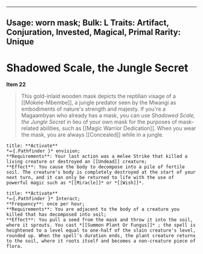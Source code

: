 
---
Usage: worn mask;
Bulk: L
Traits: Artifact, Conjuration, Invested, Magical, Primal
Rarity: Unique
---

# Shadowed Scale, the Jungle Secret

**Item 22**

> This gold-inlaid wooden mask depicts the reptilian visage of a [[Mokele-Mbembe]], a jungle predator seen by the Mwangi as embodiments of nature's strength and majesty. If you're a Magaambyan who already has a mask, you can use *Shadowed Scale, the Jungle Secret* in lieu of your own mask for the purposes of mask-related abilities, such as [[Magic Warrior Dedication]]. When you wear the mask, you are always [[Concealed]] while in a jungle.

```ad-embed-ability
title: **Activate**
*⬻{.Pathfinder }* envision; 
**Requirements**: Your last action was a melee Strike that killed a living creature or destroyed an [[Undead]] creature;
**Effect**: You cause the body to decompose into a pile of fertile soil. The creature's body is completely destroyed at the start of your next turn, and it can only be returned to life with the use of powerful magic such as *[[Miracle]]* or *[[Wish]]*.

```

```ad-embed-ability
title: **Activate**
*⬻{.Pathfinder }* Interact; 
**Frequency**: once per hour;
**Requirements**: You are adjacent to the body of a creature you killed that has decomposed into soil;
**Effect**: You pull a seed from the mask and throw it into the soil, where it sprouts. You cast *[[Summon Plant Or Fungus]]* ; the spell is heightened to a level equal to one-half of the slain creature's level, rounded up. When the spell's duration ends, the plant creature returns to the soil, where it roots itself and becomes a non-creature piece of flora.

```
